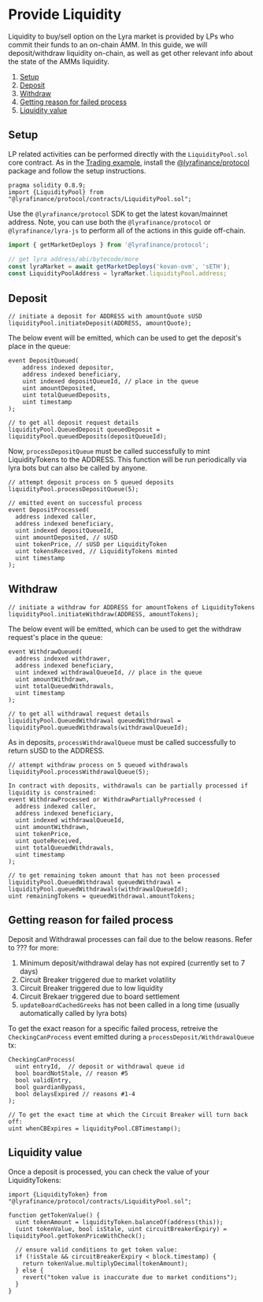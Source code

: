 # Provide Liquidity

Liquidity to buy/sell option on the Lyra market is provided by LPs who commit their funds to an on-chain AMM. In this guide, we will deposit/withdraw liquidity on-chain, as well as get other relevant info about the state of the AMMs liquidity. 

1. [Setup](#setup)
2. [Deposit](#deposit)
3. [Withdraw](#withdraw)
4. [Getting reason for failed process](#failed)
5. [Liquidity value](#value)

## Setup <a name="setup"></a>

LP related activities can be performed directly with the `LiquidityPool.sol` core contract. As in the [Trading example](https://github.com/lyra-finance/lyra-avalon-interfaces/blob/master/examples/Trading.md), install the [@lyrafinance/protocol](https://www.npmjs.com/package/@lyrafinance/protocol) package and follow the setup instructions.

```solidity
pragma solidity 0.8.9;
import {LiquidityPool} from "@lyrafinance/protocol/contracts/LiquidityPool.sol";
```

Use the `@lyrafinance/protocol` SDK to get the latest kovan/mainnet address. Note, you can use both the `@lyrafinance/protocol` or `@lyrafinance/lyra-js` to perform all of the actions in this guide off-chain.

```typescript
import { getMarketDeploys } from '@lyrafinance/protocol';

// get lyra address/abi/bytecode/more
const lyraMarket = await getMarketDeploys('kovan-ovm', 'sETH');
const LiquidityPoolAddress = lyraMarket.liquidityPool.address;
```

## Deposit <a name="deposit"></a>

```solidity
// initiate a deposit for ADDRESS with amountQuote sUSD
liquidityPool.initiateDeposit(ADDRESS, amountQuote);
```

The below event will be emitted, which can be used to get the deposit's place in the queue:
```solidity
event DepositQueued(
    address indexed depositor,
    address indexed beneficiary,
    uint indexed depositQueueId, // place in the queue
    uint amountDeposited,
    uint totalQueuedDeposits,
    uint timestamp
);

// to get all deposit request details
liquidityPool.QueuedDeposit queuedDeposit = liquidityPool.queuedDeposits(depositQueueId);
```

Now, `processDepositQueue` must be called successfully to mint LiquidityTokens to the ADDRESS. This function will be run periodically via lyra bots but can also be called by anyone. 

```solidity
// attempt deposit process on 5 queued deposits
liquidityPool.processDepositQueue(5);

// emitted event on successful process
event DepositProcessed(
  address indexed caller,
  address indexed beneficiary,
  uint indexed depositQueueId,
  uint amountDeposited, // sUSD
  uint tokenPrice, // sUSD per LiquidityToken
  uint tokensReceived, // LiquidityTokens minted
  uint timestamp
);
```

## Withdraw <a name="withdraw"></a>

```solidity
// initiate a withdraw for ADDRESS for amountTokens of LiquidityTokens
liquidityPool.initiateWithdraw(ADDRESS, amountTokens);
```

The below event will be emitted, which can be used to get the withdraw request's place in the queue:
```solidity
event WithdrawQueued(
  address indexed withdrawer,
  address indexed beneficiary,
  uint indexed withdrawalQueueId, // place in the queue
  uint amountWithdrawn,
  uint totalQueuedWithdrawals,
  uint timestamp
);

// to get all withdrawal request details
liquidityPool.QueuedWithdrawal queuedWithdrawal = liquidityPool.queuedWithdrawals(withdrawalQueueId);
```

As in deposits, `processWithdrawalQueue` must be called successfully to return sUSD to the ADDRESS.

```solidity
// attempt withdraw process on 5 queued withdrawals
liquidityPool.processWithdrawalQueue(5);

In contract with deposits, withdrawals can be partially processed if liquidity is constrained:
event WithdrawProcessed or WithdrawPartiallyProcessed (
  address indexed caller,
  address indexed beneficiary,
  uint indexed withdrawalQueueId,
  uint amountWithdrawn,
  uint tokenPrice,
  uint quoteReceived,
  uint totalQueuedWithdrawals,
  uint timestamp
);

// to get remaining token amount that has not been processed
liquidityPool.QueuedWithdrawal queuedWithdrawal = liquidityPool.queuedWithdrawals(withdrawalQueueId);
uint remainingTokens = queuedWithdrawal.amountTokens;
```

## Getting reason for failed process <a name="failed"></a>

Deposit and Withdrawal processes can fail due to the below reasons. Refer to ??? for more:
1. Minimum deposit/withdrawal delay has not expired (currently set to 7 days)
2. Circuit Breaker triggered due to market volatility
3. Circuit Breaker triggered due to low liquidity
4. Circuit Brekaer triggered due to board settlement
5. `updateBoardCachedGreeks` has not been called in a long time (usually automatically called by lyra bots)

To get the exact reason for a specific failed process, retreive the `CheckingCanProcess` event emitted during a `processDeposit/WithdrawalQueue` tx:
```solidity
CheckingCanProcess(
  uint entryId,  // deposit or withdrawal queue id
  bool boardNotStale, // reason #5
  bool validEntry, 
  bool guardianBypass, 
  bool delaysExpired // reasons #1-4
); 

// To get the exact time at which the Circuit Breaker will turn back off:
uint whenCBExpires = liquidityPool.CBTimestamp();
```

## Liquidity value <a name="value"></a>

Once a deposit is processed, you can check the value of your LiquidityTokens:
```solidity
import {LiquidityToken} from "@lyrafinance/protocol/contracts/LiquidityPool.sol";

function getTokenValue() {
  uint tokenAmount = liquidityToken.balanceOf(address(this));
  (uint tokenValue, bool isStale, uint circuitBreakerExpiry) = liquidityPool.getTokenPriceWithCheck();

  // ensure valid conditions to get token value:
  if (!isStale && circuitBreakerExpiry < block.timestamp) {
    return tokenValue.multiplyDecimal(tokenAmount);
  } else {
    revert("token value is inaccurate due to market conditions"); 
  }
}
```
